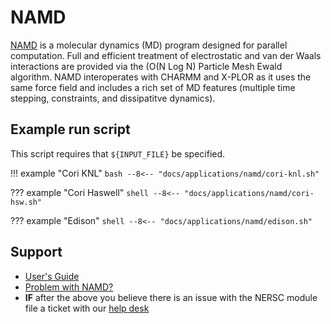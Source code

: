 # NAMD

[NAMD](www.ks.uiuc.edu/Research/namd/) is a molecular dynamics (MD)
program designed for parallel computation. Full and efficient
treatment of electrostatic and van der Waals interactions are provided
via the (O(N Log N) Particle Mesh Ewald algorithm.  NAMD interoperates
with CHARMM and X-PLOR as it uses the same force field and includes a
rich set of MD features (multiple time stepping, constraints, and
dissipatitve dynamics).

## Example run script

This script requires that `${INPUT_FILE}` be specified.

!!! example "Cori KNL"
	```bash
	--8<-- "docs/applications/namd/cori-knl.sh"
	```

??? example "Cori Haswell"
    ```shell
    --8<-- "docs/applications/namd/cori-hsw.sh"
    ```

??? example "Edison"
    ```shell
    --8<-- "docs/applications/namd/edison.sh"
    ```

## Support

 * [User's Guide](https://www.ks.uiuc.edu/Research/namd/current/ug/)
 * [Problem with NAMD?](https://www.ks.uiuc.edu/Research/namd/bugreport.html)
 * **IF** after the above you believe there is an issue with the NERSC
   module file a ticket with our [help desk](https://help.nersc.gov)
